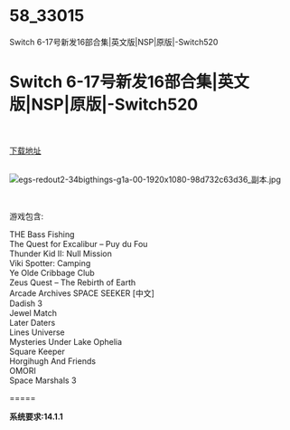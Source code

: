 # 58_33015
Switch 6-17号新发16部合集|英文版|NSP|原版|-Switch520
# Switch 6-17号新发16部合集|英文版|NSP|原版|-Switch520
 <br/></br>
[下载地址](https://www.switch520.cc/article/33015 "下载地址")
<br/></br>

<p><img title="egs-redout2-34bigthings-g1a-00-1920x1080-98d732c63d36_副本.jpg" src="https://www.switch520.cc/muke_img/2022_06_17_06466fd55dd82.jpg" alt="egs-redout2-34bigthings-g1a-00-1920x1080-98d732c63d36_副本.jpg"></p>
<p>&nbsp;</p>
<p>游戏包含:</p>
<p>THE Bass Fishing<br>
The Quest for Excalibur – Puy du Fou<br>
Thunder Kid II: Null Mission<br>
Viki Spotter: Camping<br>
Ye Olde Cribbage Club<br>
Zeus Quest – The Rebirth of Earth<br>
Arcade Archives SPACE SEEKER [中文]<br>
Dadish 3<br>
Jewel Match<br>
Later Daters<br>
Lines Universe<br>
Mysteries Under Lake Ophelia<br>
Square Keeper<br>
Horgihugh And Friends<br>
OMORI<br>
Space Marshals 3</p>
<p>=====</p>
<p><strong>系统要求:14.1.1</strong></p>



<p>&nbsp;</p>
